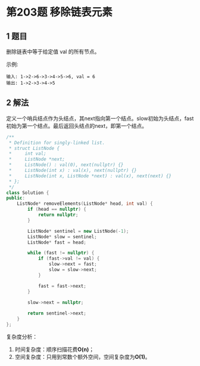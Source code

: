 # 第203题 移除链表元素

## 1 题目

删除链表中等于给定值 val 的所有节点。

示例:

```
输入: 1->2->6->3->4->5->6, val = 6
输出: 1->2->3->4->5
```

## 2 解法

定义一个哨兵结点作为头结点，其next指向第一个结点。slow初始为头结点，fast初始为第一个结点。最后返回头结点的next，即第一个结点。

```c++
/**
 * Definition for singly-linked list.
 * struct ListNode {
 *     int val;
 *     ListNode *next;
 *     ListNode() : val(0), next(nullptr) {}
 *     ListNode(int x) : val(x), next(nullptr) {}
 *     ListNode(int x, ListNode *next) : val(x), next(next) {}
 * };
 */
class Solution {
public:
    ListNode* removeElements(ListNode* head, int val) {
        if (head == nullptr) {
            return nullptr;
        }

        ListNode* sentinel = new ListNode(-1);
        ListNode* slow = sentinel;
        ListNode* fast = head;

        while (fast != nullptr) {
            if (fast->val != val) {
                slow->next = fast;
                slow = slow->next;
            }

            fast = fast->next;
        }

        slow->next = nullptr;
        
        return sentinel->next;
    }
};
```

复杂度分析：

1. 时间复杂度：顺序扫描花费**O(n)**；
2. 空间复杂度：只用到常数个额外空间，空间复杂度为**O(1)**。